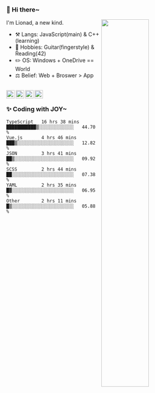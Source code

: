 ### 👋 Hi there~

[<img align="right" width="50%" src="https://github-readme-stats.vercel.app/api?username=Lionad-Morotar&show_icons=true">](https://metrics.lecoq.io/Lionad-Morotar?template=classic)

I'm Lionad, a new kind.

- ⚒️ Langs: JavaScript(main) & C++(learning)
- 🎨 Hobbies: Guitar(fingerstyle) & Reading(42)
- ✏️ OS: Windows + OneDrive == World
- ⚖️ Belief: Web + Broswer > App

<br />

<a href="https://www.lionad.art">
  <img align="left" alt="lionad-art" width="22px" src="https://cdn.jsdelivr.net/npm/simple-icons@3.1.0/icons/wordpress.svg" />
</a>
<a href="#1806234223">
  <img align="left" alt="1806234223" width="22px" src="https://cdn.jsdelivr.net/npm/simple-icons@3.1.0/icons/tencentqq.svg" />
</a>
<a href="https://www.zhihu.com/people/Lionad">
  <img align="left" alt="132yse" width="22px" src="https://cdn.jsdelivr.net/npm/simple-icons@3.1.0/icons/zhihu.svg" />
</a>
<a href="https://github.com/Lionad-Morotar">
  <img align="left" alt="yisar" width="22px" src="https://cdn.jsdelivr.net/npm/simple-icons@3.1.0/icons/github.svg" />
</a>

<br />

### ✨ Coding with JOY~

<!--START_SECTION:waka-->

```text
TypeScript   16 hrs 38 mins  ███████████▒░░░░░░░░░░░░░   44.70 %
Vue.js       4 hrs 46 mins   ███▒░░░░░░░░░░░░░░░░░░░░░   12.82 %
JSON         3 hrs 41 mins   ██▒░░░░░░░░░░░░░░░░░░░░░░   09.92 %
SCSS         2 hrs 44 mins   ██░░░░░░░░░░░░░░░░░░░░░░░   07.38 %
YAML         2 hrs 35 mins   █▓░░░░░░░░░░░░░░░░░░░░░░░   06.95 %
Other        2 hrs 11 mins   █▒░░░░░░░░░░░░░░░░░░░░░░░   05.88 %
```

<!--END_SECTION:waka-->
